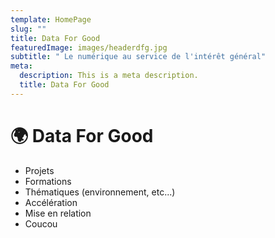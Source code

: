 ```yaml
---
template: HomePage
slug: ""
title: Data For Good
featuredImage: images/headerdfg.jpg
subtitle: " Le numérique au service de l'intérêt général"
meta:
  description: This is a meta description.
  title: Data For Good
---
```

# 🌍 Data For Good

* Projets
* Formations
* Thématiques (environnement, etc...)
* Accélération
* Mise en relation
* Coucou